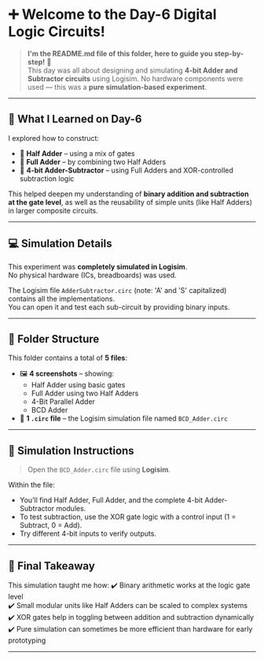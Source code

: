 # ➕ Welcome to the Day-6 Digital Logic Circuits!
> **I'm the README.md file of this folder, here to guide you step-by-step!** 🚀  
This day was all about designing and simulating **4-bit Adder and Subtractor circuits** using Logisim. No hardware components were used — this was a **pure simulation-based experiment**.

---

## 🧠 What I Learned on Day-6

I explored how to construct:
- 🧮 **Half Adder** – using a mix of gates  
- 🧮 **Full Adder** – by combining two Half Adders  
- 🧮 **4-bit Adder-Subtractor** – using Full Adders and XOR-controlled subtraction logic

This helped deepen my understanding of **binary addition and subtraction at the gate level**, as well as the reusability of simple units (like Half Adders) in larger composite circuits.

---

## 💻 Simulation Details

This experiment was **completely simulated in Logisim**.  
No physical hardware (ICs, breadboards) was used.

The Logisim file `AdderSubtractor.circ` (note: 'A' and 'S' capitalized) contains all the implementations.  
You can open it and test each sub-circuit by providing binary inputs.

---

## 📁 Folder Structure

This folder contains a total of **5 files**:

- 🖼️ **4 screenshots** – showing:
  - Half Adder using basic gates
  - Full Adder using two Half Adders
  - 4-Bit Parallel Adder
  - BCD Adder
- 📂 **1 `.circ` file** – the Logisim simulation file named `BCD_Adder.circ`

---

## 🧪 Simulation Instructions

> Open the `BCD_Adder.circ` file using **Logisim**.

Within the file:
- You’ll find Half Adder, Full Adder, and the complete 4-bit Adder-Subtractor modules.
- To test subtraction, use the XOR gate logic with a control input (1 = Subtract, 0 = Add).
- Try different 4-bit inputs to verify outputs.

---

## 🎯 **Final Takeaway**

This simulation taught me how:
✔️ Binary arithmetic works at the logic gate level  
✔️ Small modular units like Half Adders can be scaled to complex systems  
✔️ XOR gates help in toggling between addition and subtraction dynamically  
✔️ Pure simulation can sometimes be more efficient than hardware for early prototyping

---

